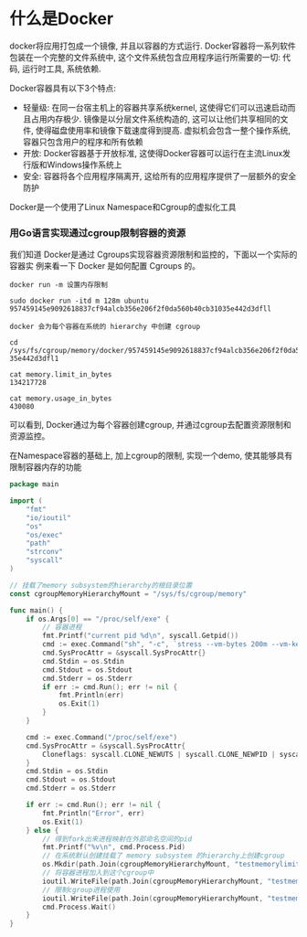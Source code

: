 # 什么是Docker
docker将应用打包成一个镜像, 并且以容器的方式运行. Docker容器将一系列软件包装在一个完整的文件系统中, 这个文件系统包含应用程序运行所需要的一切: 代码, 运行时工具, 系统依赖.

Docker容器具有以下3个特点:
* 轻量级: 在同一台宿主机上的容器共享系统kernel, 这使得它们可以迅速启动而且占用内存极少. 镜像是以分层文件系统构造的, 这可以让他们共享相同的文件, 使得磁盘使用率和镜像下载速度得到提高. 虚拟机会包含一整个操作系统, 容器只包含用户的程序和所有依赖
* 开放: Docker容器基于开放标准, 这使得Docker容器可以运行在主流Linux发行版和Windows操作系统上
* 安全: 容器将各个应用程序隔离开, 这给所有的应用程序提供了一层额外的安全防护

Docker是一个使用了Linux Namespace和Cgroup的虚拟化工具

### 用Go语言实现通过cgroup限制容器的资源
我们知道 Docker是通过 Cgroups实现容器资源限制和监控的，下面以一个实际的容器实 例来看一下 Docker 是如何配置 Cgroups 的。
```
docker run -m 设置内存限制

sudo docker run -itd m 128m ubuntu
957459145e9092618837cf94alcb356e206f2f0da560b40cb31035e442d3dfll

docker 会为每个容器在系统的 hierarchy 中创建 cgroup

cd /sys/fs/cgroup/memory/docker/957459145e9092618837cf94alcb356e206f2f0da560b40cb310 35e442d3dfl1

cat memory.limit_in_bytes
134217728

cat memory.usage_in_bytes
430080
```
可以看到, Docker通过为每个容器创建cgroup, 并通过cgroup去配置资源限制和资源监控。

在Namespace容器的基础上, 加上cgroup的限制, 实现一个demo, 使其能够具有限制容器内存的功能
```go
package main

import (
	"fmt"
	"io/ioutil"
	"os"
	"os/exec"
	"path"
	"strconv"
	"syscall"
)

// 挂载了memory subsystem的hierarchy的根目录位置
const cgroupMemoryHierarchyMount = "/sys/fs/cgroup/memory"

func main() {
	if os.Args[0] == "/proc/self/exe" {
		// 容器进程
		fmt.Printf("current pid %d\n", syscall.Getpid())
		cmd := exec.Command("sh", "-c", `stress --vm-bytes 200m --vm-keep -m 1`)
		cmd.SysProcAttr = &syscall.SysProcAttr{}
		cmd.Stdin = os.Stdin
		cmd.Stdout = os.Stdout
		cmd.Stderr = os.Stderr
		if err := cmd.Run(); err != nil {
			fmt.Println(err)
			os.Exit(1)
		}
	}

	cmd := exec.Command("/proc/self/exe")
	cmd.SysProcAttr = &syscall.SysProcAttr{
		Cloneflags: syscall.CLONE_NEWUTS | syscall.CLONE_NEWPID | syscall.CLONE_NEWNS,
	}
	cmd.Stdin = os.Stdin
	cmd.Stdout = os.Stdout
	cmd.Stderr = os.Stderr

	if err := cmd.Run(); err != nil {
		fmt.Println("Error", err)
		os.Exit(1)
	} else {
		// 得到fork出来进程映射在外部命名空间的pid
		fmt.Printf("%v\n", cmd.Process.Pid)
		// 在系统默认创建挂载了 memory subsystem 的hierarchy上创建cgroup
		os.Mkdir(path.Join(cgroupMemoryHierarchyMount, "testmemorylimit"), 0755)
		// 将容器进程加入到这个cgroup中
		ioutil.WriteFile(path.Join(cgroupMemoryHierarchyMount, "testmemorylimit", "tasks"), []byte(strconv.Itoa(cmd.Process.Pid)), 0644)
		// 限制cgroup进程使用
		ioutil.WriteFile(path.Join(cgroupMemoryHierarchyMount, "testmemorylimit", "memory.limit_in_bytes"), []byte("100m"), 0644)
		cmd.Process.Wait()
	}
}
```

